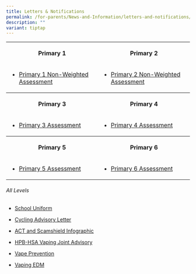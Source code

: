 ```yaml
---
title: Letters & Notifications
permalink: /for-parents/News-and-Information/letters-and-notifications/
description: ""
variant: tiptap
---
```

<table style="minWidth: 50px">
<colgroup>
<col>
<col>
</colgroup>
<tbody>
<tr>
<th rowspan="1" colspan="1">
<p>Primary 1</p>
</th>
<th rowspan="1" colspan="1">
<p>Primary 2</p>
</th>
</tr>
<tr>
<td rowspan="1" colspan="1">
<ul data-tight="true" class="tight">
<li>
<p><a href="/files/2025/Assesment letters/2025_P1_NWA_Letter.pdf" rel="noopener nofollow" target="_blank">Primary 1 Non-Weighted Assessment</a>
</p>
</li>
</ul>
</td>
<td rowspan="1" colspan="1">
<ul data-tight="true" class="tight">
<li>
<p><a href="/files/2025/Assesment letters/2025_P2_NWA_Letter.pdf" rel="noopener nofollow" target="_blank">Primary 2 Non-Weighted Assessment</a>
</p>
</li>
</ul>
</td>
</tr>
<tr>
<th rowspan="1" colspan="1">
<p>Primary 3</p>
</th>
<th rowspan="1" colspan="1">
<p>Primary 4</p>
</th>
</tr>
<tr>
<td rowspan="1" colspan="1">
<ul data-tight="true" class="tight">
<li>
<p><a href="/files/2025/Assesment letters/2025_P3_Assessment_Letter.pdf" rel="noopener nofollow" target="_blank">Primary 3 Assessment</a>
</p>
</li>
</ul>
</td>
<td rowspan="1" colspan="1">
<ul data-tight="true" class="tight">
<li>
<p><a href="/files/2025/Assesment letters/2025_P4_Assessment_Letter.pdf" rel="noopener nofollow" target="_blank">Primary 4 Assessment</a>
</p>
</li>
</ul>
</td>
</tr>
<tr>
<th rowspan="1" colspan="1">
<p>Primary 5</p>
</th>
<th rowspan="1" colspan="1">
<p>Primary 6</p>
</th>
</tr>
<tr>
<td rowspan="1" colspan="1">
<ul data-tight="true" class="tight">
<li>
<p><a href="/files/2025/Assesment letters/2025_P5_Assessment_Letter.pdf" rel="noopener nofollow" target="_blank">Primary 5 Assessment</a>
</p>
</li>
</ul>
</td>
<td rowspan="1" colspan="1">
<ul data-tight="true" class="tight">
<li>
<p><a href="/files/2025/Assesment letters/2025_P6_Assessment_Letter.pdf" rel="noopener nofollow" target="_blank">Primary 6 Assessment</a>
</p>
</li>
</ul>
</td>
</tr>
</tbody>
</table>
<h6>All Levels</h6>
<ul data-tight="true" class="tight">
<li>
<p><a href="/files/2025/Booklists/Letter_for_All_Parents_2024___FPPS.pdf" rel="noopener noreferrer nofollow" target="_blank">School Uniform</a>
</p>
</li>
<li>
<p><a href="/files/2025/Cycling_Advisory_Letter_To_Parents.pdf" rel="noopener noreferrer nofollow" target="_blank">Cycling Advisory Letter</a>
</p>
</li>
<li>
<p><a href="/files/Letters%20and%20Notifications/All%20Levels/act%20and%20scamshield%20infographic%20for%20moe%20(special%20broadcast).pdf" rel="noopener noreferrer nofollow" target="_blank">ACT and Scamshield Infographic</a>
</p>
</li>
<li>
<p><a href="/files/Letters%20and%20Notifications/All%20Levels/hpb-hsa%20joint%20advisory%20to%20parents%20and%20students_may%202023.pdf" rel="noopener noreferrer nofollow" target="_blank">HPB-HSA Vaping Joint Advisory</a>
</p>
</li>
<li>
<p><a href="/files/Letters%20and%20Notifications/All%20Levels/vape%20prevention_a3%20poster.pdf" rel="noopener noreferrer nofollow" target="_blank">Vape Prevention</a>
</p>
</li>
<li>
<p><a href="/files/Letters%20and%20Notifications/All%20Levels/primary%20school%20-%20vaping%20edm%20(may%202023).pdf" rel="noopener noreferrer nofollow" target="_blank">Vaping EDM</a>
</p>
</li>
</ul>
<p></p>